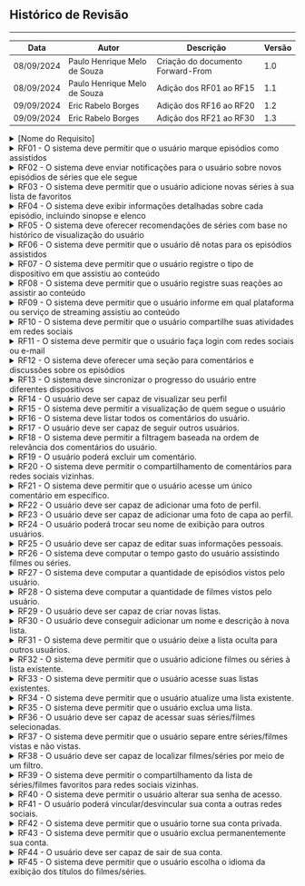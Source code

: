 ## Histórico de Revisão
---
| Data       | Autor         | Descrição                          | Versão |
|------------|---------------|------------------------------------|--------|
| 08/09/2024 | Paulo Henrique Melo de Souza | Criação do documento Forward-From | 1.0     |
| 08/09/2024 | Paulo Henrique Melo de Souza | Adição dos RF01 ao RF15 | 1.1     |
| 09/09/2024 | Eric Rabelo Borges | Adição dos RF16 ao RF20 | 1.2     |
| 09/09/2024 | Eric Rabelo Borges | Adição dos RF21 ao RF30 | 1.3     |

<details>
  <summary> [Nome do Requisito]</summary>
  <table>
    <thead>
      <tr>
        <td>Tema</td>
        <td>[Nome do Épico]</td>
      </tr>
    </thead>
    <tbody>
      <tr>
        <td>História de usuário</td>
        <td><a href="">[História de Usuário]</a></td>
      </tr>
      <tr>
        <td>Caso de Uso</td>
        <td><a href="">[Caso de Uso]</a></td>
      </tr>
      <tr>
        <td>Cenário</td>
        <td><a href="">[Cenário]</a></td>
      </tr>
      <tr>
        <td>Funcionalidade</td>
        <td><img src=></td>
      </tr>
    </tbody>
  </table>
</details>

<details>
  <summary> RF01 - 	O sistema deve permitir que o usuário marque episódios como assistidos </summary>
  <table>
    <thead>
      <tr>
        <td>Tema</td>
        <td>Gestão de shows</td>
      </tr>
    </thead>
    <tbody>
      <tr>
        <td>História de usuário</td>
        <td><a href="https://rabelzx.github.io/REQ-FGA-2024-1/Modelagem/Agil/Backlog/#U01">US01</a></td>
      </tr>
      <tr>
        <td>Caso de Uso</td>
        <td><a href="https://rabelzx.github.io/REQ-FGA-2024-1/Modelagem/CasosUsos/espCasosUsos/#UC02">UC02</a></td>
      </tr>
      <tr>
        <td>Cenário</td>
        <td><a href="https://rabelzx.github.io/REQ-FGA-2024-1/Modelagem/Cenarios/cenarios/#cen02">CEN02</a></td>
      </tr>
      <tr>
        <td>Funcionalidade</td>
        <td><img src="../../images/forward-from/SCR01.png" alt="SCR01"></td>
      </tr>
    </tbody>
  </table>
</details>

<details>
  <summary> RF02 - O sistema deve enviar notificações para o usuário sobre novos episódios de séries que ele segue </summary>
  <table>
    <thead>
      <tr>
        <td>Tema</td>
        <td>Gestão de shows</td>
      </tr>
    </thead>
    <tbody>
      <tr>
        <td>História de usuário</td>
        <td><a href="https://rabelzx.github.io/REQ-FGA-2024-1/Modelagem/Agil/Backlog/#U02">US02</a></td>
      </tr>
      <tr>
        <td>Caso de Uso</td>
        <td>-</td>
      </tr>
      <tr>
        <td>Cenário</td>
        <td><a href="https://rabelzx.github.io/REQ-FGA-2024-1/Modelagem/Cenarios/cenarios/#cen03">CEN03</a></td>
      </tr>
      <tr>
        <td>Funcionalidade</td>
        <td><img src=>Inserir imagem de notificação do TV Time</td>
      </tr>
    </tbody>
  </table>
</details>

<details>
  <summary> RF03 - O sistema deve permitir que o usuário adicione novas séries à sua lista de favoritos </summary>
  <table>
    <thead>
      <tr>
        <td>Tema</td>
        <td>Gestão de Shows</td>
      </tr>
    </thead>
    <tbody>
      <tr>
        <td>História de usuário</td>
        <td><a href="https://rabelzx.github.io/REQ-FGA-2024-1/Modelagem/Agil/Backlog/#U03">US03</a></td>
      </tr>
      <tr>
        <td>Caso de Uso</td>
        <td><a href="https://rabelzx.github.io/REQ-FGA-2024-1/Modelagem/CasosUsos/espCasosUsos/#UC03">UC03</a></td>
      </tr>
      <tr>
        <td>Cenário</td>
        <td><a href="https://rabelzx.github.io/REQ-FGA-2024-1/Modelagem/Cenarios/cenarios/#cen04">CEN04</a></td>
      </tr>
      <tr>
        <td>Funcionalidade</td>
        <td><img src="../../images/forward-from/SCR03.png" alt="SCR03"></td>
      </tr>
    </tbody>
  </table>
</details>

<details>
  <summary> RF04 - O sistema deve exibir informações detalhadas sobre cada episódio, incluindo sinopse e elenco </summary>
  <table>
    <thead>
      <tr>
        <td>Tema</td>
        <td>Interação com shows</td>
      </tr>
    </thead>
    <tbody>
      <tr>
        <td>História de usuário</td>
        <td><a href="https://rabelzx.github.io/REQ-FGA-2024-1/Modelagem/Agil/Backlog/#U04">US04</a></td>
      </tr>
      <tr>
        <td>Caso de Uso</td>
        <td><a href="https://rabelzx.github.io/REQ-FGA-2024-1/Modelagem/CasosUsos/espCasosUsos/#UC05">UC05</a></td>
      </tr>
      <tr>
        <td>Cenário</td>
        <td><a href="https://rabelzx.github.io/REQ-FGA-2024-1/Modelagem/Cenarios/cenarios/#cen05">CEN05</a>, <a href="https://rabelzx.github.io/REQ-FGA-2024-1/Modelagem/Cenarios/cenarios/#cen07">CEN07</a></td>
      </tr>
      <tr>
        <td>Funcionalidade</td>
        <td><img src="../../images/forward-from/SCR04.png" alt="SCR04"></td>
      </tr>
    </tbody>
  </table>
</details>

<details>
  <summary> RF05 - O sistema deve oferecer recomendações de séries com base no histórico de visualização do usuário </summary>
  <table>
    <thead>
      <tr>
        <td>Tema</td>
        <td>Gestão de shows</td>
      </tr>
    </thead>
    <tbody>
      <tr>
        <td>História de usuário</td>
        <td><a href="https://rabelzx.github.io/REQ-FGA-2024-1/Modelagem/Agil/Backlog/#U05">US05</a></td>
      </tr>
      <tr>
        <td>Caso de Uso</td>
        <td>-</td>
      </tr>
      <tr>
        <td>Cenário</td>
        <td>-</td>
      </tr>
      <tr>
        <td>Funcionalidade</td>
        <td><img src="../../images/forward-from/SCR05.png" alt="SCR05"></td>>
      </tr>
    </tbody>
  </table>
</details>

<details>
  <summary> RF06 - O sistema deve permitir que o usuário dê notas para os episódios assistidos </summary>
  <table>
    <thead>
      <tr>
        <td>Tema</td>
        <td>Interação com shows</td>
      </tr>
    </thead>
    <tbody>
      <tr>
        <td>História de usuário</td>
        <td><a href="https://rabelzx.github.io/REQ-FGA-2024-1/Modelagem/Agil/Backlog/#U06">US06</a></td>
      </tr>
      <tr>
        <td>Caso de Uso</td>
        <td><a href="https://rabelzx.github.io/REQ-FGA-2024-1/Modelagem/CasosUsos/espCasosUsos/#UC05">UC05</a></td>
      </tr>
      <tr>
        <td>Cenário</td>
        <td><a href="https://rabelzx.github.io/REQ-FGA-2024-1/Modelagem/Cenarios/cenarios/#cen05">CEN05</a></td>
      </tr>
      <tr>
        <td>Funcionalidade</td>
        <td><img src="../../images/forward-from/SCR06.png" alt="SCR06"></td>
      </tr>
    </tbody>
  </table>
</details>

<details>
  <summary> RF07 - O sistema deve permitir que o usuário registre o tipo de dispositivo em que assistiu ao conteúdo </summary>
  <table>
    <thead>
      <tr>
        <td>Tema</td>
        <td>Interação com shows</td>
      </tr>
    </thead>
    <tbody>
      <tr>
        <td>História de usuário</td>
        <td><a href="https://rabelzx.github.io/REQ-FGA-2024-1/Modelagem/Agil/Backlog/#U07">US07</a></td>
      </tr>
      <tr>
        <td>Caso de Uso</td>
        <td><a href="https://rabelzx.github.io/REQ-FGA-2024-1/Modelagem/CasosUsos/espCasosUsos/#UC05">UC05</a></td>
      </tr>
      <tr>
        <td>Cenário</td>
        <td><a href="https://rabelzx.github.io/REQ-FGA-2024-1/Modelagem/Cenarios/cenarios/#cen06">CEN06</a></td>
      </tr>
      <tr>
        <td>Funcionalidade</td>
        <td><img src="../../images/forward-from/SCR07.png" alt="SCR07"></td>
      </tr>
    </tbody>
  </table>
</details>

<details>
  <summary> RF08 - O sistema deve permitir que o usuário registre suas reações ao assistir ao conteúdo </summary>
  <table>
    <thead>
      <tr>
        <td>Tema</td>
        <td>Interação com shows</td>
      </tr>
    </thead>
    <tbody>
      <tr>
        <td>História de usuário</td>
        <td><a href="https://rabelzx.github.io/REQ-FGA-2024-1/Modelagem/Agil/Backlog/#U08">US08</a></td>
      </tr>
      <tr>
        <td>Caso de Uso</td>
        <td><a href="https://rabelzx.github.io/REQ-FGA-2024-1/Modelagem/CasosUsos/espCasosUsos/#UC05">UC05</a>, <a href="https://rabelzx.github.io/REQ-FGA-2024-1/Modelagem/CasosUsos/espCasosUsos/#UC04">UC04</a></td>
      </tr>
      <tr>
        <td>Cenário</td>
        <td><a href="https://rabelzx.github.io/REQ-FGA-2024-1/Modelagem/Cenarios/cenarios/#cen07">CEN07</a></td>
      </tr>
      <tr>
        <td>Funcionalidade</td>
        <td><img src="../../images/forward-from/SCR08.png" alt="SCR08"></td>
      </tr>
    </tbody>
  </table>
</details>

<details>
  <summary> RF09 - O sistema deve permitir que o usuário informe em qual plataforma ou serviço de streaming assistiu ao conteúdo </summary>
  <table>
    <thead>
      <tr>
        <td>Tema</td>
        <td>Interação com shows</td>
      </tr>
    </thead>
    <tbody>
      <tr>
        <td>História de usuário</td>
        <td><a href="https://rabelzx.github.io/REQ-FGA-2024-1/Modelagem/Agil/Backlog/#U09">US09</a></td>
      </tr>
      <tr>
        <td>Caso de Uso</td>
        <td>-</td>
      </tr>
      <tr>
        <td>Cenário</td>
        <td>-</td>
      </tr>
      <tr>
        <td>Funcionalidade</td>
        <td><img src="../../images/forward-from/SCR07.png" alt="SCR07"></td>
      </tr>
    </tbody>
  </table>
</details>

<details>
  <summary> RF10 - O sistema deve permitir que o usuário compartilhe suas atividades em redes sociais </summary>
  <table>
    <thead>
      <tr>
        <td>Tema</td>
        <td>Interações sociais</td>
      </tr>
    </thead>
    <tbody>
      <tr>
        <td>História de usuário</td>
        <td><a href="https://rabelzx.github.io/REQ-FGA-2024-1/Modelagem/Agil/Backlog/#U10">US10</a></td>
      </tr>
      <tr>
        <td>Caso de Uso</td>
        <td>-</a></td>
      </tr>
      <tr>
        <td>Cenário</td>
        <td><a href="https://rabelzx.github.io/REQ-FGA-2024-1/Modelagem/Cenarios/cenarios/#cen09">CEN09</a>, <td><a href="https://rabelzx.github.io/REQ-FGA-2024-1/Modelagem/Cenarios/cenarios/#cen14">CEN14</a></td></td>
      </tr>
      <tr>
        <td>Funcionalidade</td>
        <td><img src="../../images/forward-from/SCR09.png" alt="SCR09"></td>
      </tr>
    </tbody>
  </table>
</details>

<details>
  <summary> RF11 - O sistema deve permitir que o usuário faça login com redes sociais ou e-mail </summary>
  <table>
    <thead>
      <tr>
        <td>Tema</td>
        <td>Interações sociais</td>
      </tr>
    </thead>
    <tbody>
      <tr>
        <td>História de usuário</td>
        <td><a href="https://rabelzx.github.io/REQ-FGA-2024-1/Modelagem/Agil/Backlog/#U11">US11</a></td>
      </tr>
      <tr>
        <td>Caso de Uso</td>
        <td><a href="https://rabelzx.github.io/REQ-FGA-2024-1/Modelagem/CasosUsos/espCasosUsos/#UC01">UC01</a></td>
      </tr>
      <tr>
        <td>Cenário</td>
        <td><a href="https://rabelzx.github.io/REQ-FGA-2024-1/Modelagem/Cenarios/cenarios/#cen01">CEN01</a></td>
      </tr>
      <tr>
        <td>Funcionalidade</td>
        <td><img src="../../images/forward-from/SCR10.png" alt="SCR10"></td>
      </tr>
    </tbody>
  </table>
</details>

<details>
  <summary> RF12 - O sistema deve oferecer uma seção para comentários e discussões sobre os episódios </summary>
  <table>
    <thead>
      <tr>
        <td>Tema</td>
        <td>Gestão de shows</td>
      </tr>
    </thead>
    <tbody>
      <tr>
        <td>História de usuário</td>
        <td><a href="https://rabelzx.github.io/REQ-FGA-2024-1/Modelagem/Agil/Backlog/#U12">US12</a></td>
      </tr>
      <tr>
        <td>Caso de Uso</td>
        <td><a href="https://rabelzx.github.io/REQ-FGA-2024-1/Modelagem/CasosUsos/espCasosUsos/#UC05">UC05</a>, <a href="https://rabelzx.github.io/REQ-FGA-2024-1/Modelagem/CasosUsos/espCasosUsos/#UC04">UC04</a></td>
      </tr>
      <tr>
        <td>Cenário</td>
        <td><a href="https://rabelzx.github.io/REQ-FGA-2024-1/Modelagem/Cenarios/cenarios/#cen08">CEN08</a></td>
      </tr>
      <tr>
        <td>Funcionalidade</td>
        <td><img src="../../images/forward-from/SCR11.png" alt="SCR11"></td>
      </tr>
    </tbody>
  </table>
</details>

<details>
  <summary> RF13 - O sistema deve sincronizar o progresso do usuário entre diferentes dispositivos </summary>
  <table>
    <thead>
      <tr>
        <td>Tema</td>
        <td>Gerência de conta</td>
      </tr>
    </thead>
    <tbody>
      <tr>
        <td>História de usuário</td>
        <td><a href="https://rabelzx.github.io/REQ-FGA-2024-1/Modelagem/Agil/Backlog/#U13">US13</a></td>
      </tr>
      <tr>
        <td>Caso de Uso</td>
        <td>-</td>
      </tr>
      <tr>
        <td>Cenário</td>
        <td>-</td>
      </tr>
    </tbody>
  </table>
</details>

<details>
  <summary> RF14 - O usuário deve ser capaz de visualizar seu perfil </summary>
  <table>
    <thead>
      <tr>
        <td>Tema</td>
        <td>Interação de perfil</td>
      </tr>
    </thead>
    <tbody>
      <tr>
        <td>História de usuário</td>
        <td><a href="https://rabelzx.github.io/REQ-FGA-2024-1/Modelagem/Agil/Backlog/#U14">US14</a></td>
      </tr>
      <tr>
        <td>Caso de Uso</td>
        <td>-</td>
      </tr>
      <tr>
        <td>Cenário</td>
        <td><a href="https://rabelzx.github.io/REQ-FGA-2024-1/Modelagem/Cenarios/cenarios/#cen09">CEN09</a></td>
      </tr>
      <tr>
        <td>Funcionalidade</td>
        <td><img src="../../images/forward-from/SCR12.png" alt="SCR12"></td>
      </tr>
    </tbody>
  </table>
</details>

<details>
  <summary> RF15 - O sistema deve permitir a visualização de quem segue o usuário </summary>
  <table>
    <thead>
      <tr>
        <td>Tema</td>
        <td>Interações sociais</td>
      </tr>
    </thead>
    <tbody>
      <tr>
        <td>História de usuário</td>
        <td><a href="https://rabelzx.github.io/REQ-FGA-2024-1/Modelagem/Agil/Backlog/#U15">US15</a></td>
      </tr>
      <tr>
        <td>Caso de Uso</td>
        <td><a href="https://rabelzx.github.io/REQ-FGA-2024-1/Modelagem/CasosUsos/espCasosUsos/#UC07">UC07</a></td>
      </tr>
      <tr>
        <td>Cenário</td>
        <td><a href="https://rabelzx.github.io/REQ-FGA-2024-1/Modelagem/Cenarios/cenarios/#cen39">CEN39</a></td>
      </tr>
      <tr>
        <td>Funcionalidade</td>
        <td><img src="../../images/forward-from/SCR13.png" alt="SCR13"></td>
      </tr>
    </tbody>
  </table>
</details>

<details>
  <summary> RF16 - O sistema deve listar todos os comentários do usuário. </summary>
  <table>
    <thead>
      <tr>
        <td>Tema</td>
        <td>Gerência de perfil</td>
      </tr>
    </thead>
    <tbody>
      <tr>
        <td>História de usuário</td>
        <td><a href="https://rabelzx.github.io/REQ-FGA-2024-1/Modelagem/Agil/Backlog/#U16">US16</a></td>
      </tr>
      <tr>
        <td>Caso de Uso</td>
        <td>-</td>
      </tr>
      <tr>
        <td>Cenário</td>
        <td>-</td>
      </tr>
      <tr>
        <td>Funcionalidade</td>
        <td><img src="../../images/forward-from/SCR16-1.jpeg" alt="SCR16-1"><img src="../../images/forward-from/SCR16-2.jpeg" alt="SCR16-2"></td>
      </tr>
    </tbody>
  </table>
</details>

<details>
  <summary> RF17 - O usuário deve ser capaz de seguir outros usuários. </summary>
  <table>
    <thead>
      <tr>
        <td>Tema</td>
        <td>Interações sociais</td>
      </tr>
    </thead>
    <tbody>
      <tr>
        <td>História de usuário</td>
        <td><a href="https://rabelzx.github.io/REQ-FGA-2024-1/Modelagem/Agil/Backlog/#U17">US17</a></td>
      </tr>
      <tr>
        <td>Caso de Uso</td>
        <td>-</td>
      </tr>
      <tr>
        <td>Cenário</td>
        <td>-</td>
      </tr>
      <tr>
        <td>Funcionalidade</td>
        <td><img src="../../images/forward-from/SCR17.jpeg" alt="SCR17"></td>
      </tr>
    </tbody>
  </table>
</details>

<details>
  <summary> RF18 - O sistema deve permitir a filtragem baseada na ordem de relevância dos comentários do usuário. </summary>
  <table>
    <thead>
      <tr>
        <td>Tema</td>
        <td>Interação com shows</td>
      </tr>
    </thead>
    <tbody>
      <tr>
        <td>História de usuário</td>
        <td><a href="https://rabelzx.github.io/REQ-FGA-2024-1/Modelagem/Agil/Backlog/#U18">US18</a></td>
      </tr>
      <tr>
        <td>Caso de Uso</td>
        <td>-</td>
      </tr>
      <tr>
        <td>Cenário</td>
        <td>-</td>
      </tr>
      <tr>
        <td>Funcionalidade</td>
        <td><img src="../../images/forward-from/SCR18.jpeg" alt="SCR18"></td>
      </tr>
    </tbody>
  </table>
</details>

<details>
  <summary> RF19 - O usuário poderá excluir um comentário. </summary>
  <table>
    <thead>
      <tr>
        <td>Tema</td>
        <td>Interação com shows</td>
      </tr>
    </thead>
    <tbody>
      <tr>
        <td>História de usuário</td>
        <td><a href="https://rabelzx.github.io/REQ-FGA-2024-1/Modelagem/Agil/Backlog/#U19">US19</a></td>
      </tr>
      <tr>
        <td>Caso de Uso</td>
        <td>-</td>
      </tr>
      <tr>
        <td>Cenário</td>
        <td>-</td>
      </tr>
      <tr>
        <td>Funcionalidade</td>
        <td><img src="../../images/forward-from/SCR19.jpeg" alt="SCR19"></td>
      </tr>
    </tbody>
  </table>
</details>

<details>
  <summary> RF20 - O sistema deve permitir o compartilhamento de comentários para redes sociais vizinhas. </summary>
  <table>
    <thead>
      <tr>
        <td>Tema</td>
        <td>Interação com shows</td>
      </tr>
    </thead>
    <tbody>
      <tr>
        <td>História de usuário</td>
        <td><a href="https://rabelzx.github.io/REQ-FGA-2024-1/Modelagem/Agil/Backlog/#U20">US20</a></td>
      </tr>
      <tr>
        <td>Caso de Uso</td>
        <td>-</td>
      </tr>
      <tr>
        <td>Cenário</td>
        <td>-</td>
      </tr>
      <tr>
        <td>Funcionalidade</td>
        <td><img src="../../images/forward-from/SCR20.jpeg" alt="SCR20"></td>
      </tr>
    </tbody>
  </table>
</details>

<details>
  <summary> RF21 - O sistema deve permitir que o usuário acesse um único comentário em específico. </summary>
  <table>
    <thead>
      <tr>
        <td>Tema</td>
        <td>Gerência de perfil</td>
      </tr>
    </thead>
    <tbody>
      <tr>
        <td>História de usuário</td>
        <td><a href="https://rabelzx.github.io/REQ-FGA-2024-1/Modelagem/Agil/Backlog/#U21">US21</a></td>
      </tr>
      <tr>
        <td>Caso de Uso</td>
        <td>-</td>
      </tr>
      <tr>
        <td>Cenário</td>
        <td>-</td>
      </tr>
      <tr>
        <td>Funcionalidade</td>
        <td><img src="../../images/forward-from/SCR21.jpeg" alt="SCR21"></td>
      </tr>
    </tbody>
  </table>
</details>

<details>
  <summary> RF22 - O usuário deve ser capaz de adicionar uma foto de perfil. </summary>
  <table>
    <thead>
      <tr>
        <td>Tema</td>
        <td>Gerência de perfil</td>
      </tr>
    </thead>
    <tbody>
      <tr>
        <td>História de usuário</td>
        <td><a href="https://rabelzx.github.io/REQ-FGA-2024-1/Modelagem/Agil/Backlog/#U22">US22</a></td>
      </tr>
      <tr>
        <td>Caso de Uso</td>
        <td><a href="https://rabelzx.github.io/REQ-FGA-2024-1/Modelagem/CasosUsos/espCasosUsos/#UC06">UC06</a></td>
      </tr>
      <tr>
        <td>Cenário</td>
        <td><a href="https://rabelzx.github.io/REQ-FGA-2024-1/Modelagem/Cenarios/cenarios/#cen10">CEN10</a></td>
      </tr>
      <tr>
        <td>Funcionalidade</td>
        <td><img src="../../images/forward-from/SCR22.png" alt="SCR22"></td>
      </tr>
    </tbody>
  </table>
</details>

<details>
  <summary> RF23 - O usuário deve ser capaz de adicionar uma foto de capa ao perfil. </summary>
  <table>
    <thead>
      <tr>
        <td>Tema</td>
        <td>Gerência de perfil</td>
      </tr>
    </thead>
    <tbody>
      <tr>
        <td>História de usuário</td>
        <td><a href="https://rabelzx.github.io/REQ-FGA-2024-1/Modelagem/Agil/Backlog/#U23">US23</a></td>
      </tr>
      <tr>
        <td>Caso de Uso</td>
        <td><a href="https://rabelzx.github.io/REQ-FGA-2024-1/Modelagem/CasosUsos/espCasosUsos/#UC06">UC06</a></td>
      </tr>
      <tr>
        <td>Cenário</td>
        <td><a href="https://rabelzx.github.io/REQ-FGA-2024-1/Modelagem/Cenarios/cenarios/#cen10">CEN10</a></td>
      </tr>
      <tr>
        <td>Funcionalidade</td>
        <td><img src="../../images/forward-from/SCR23.png" alt="SCR23"></td>
      </tr>
    </tbody>
  </table>
</details>

<details>
  <summary> RF24 - O usuário poderá trocar seu nome de exibição para outros usuários. </summary>
  <table>
    <thead>
      <tr>
        <td>Tema</td>
        <td>Gerência de perfil</td>
      </tr>
    </thead>
    <tbody>
      <tr>
        <td>História de usuário</td>
        <td><a href="https://rabelzx.github.io/REQ-FGA-2024-1/Modelagem/Agil/Backlog/#U24">US24</a></td>
      </tr>
      <tr>
        <td>Caso de Uso</td>
        <td><a href="https://rabelzx.github.io/REQ-FGA-2024-1/Modelagem/CasosUsos/espCasosUsos/#UC06">UC06</a></td>
      </tr>
      <tr>
        <td>Cenário</td>
        <td>-</td>
      </tr>
      <tr>
        <td>Funcionalidade</td>
        <td><img src="../../images/forward-from/SCR24.png" alt="SCR24"></td>
      </tr>
    </tbody>
  </table>
</details>

<details>
  <summary> RF25 - O usuário deve ser capaz de editar suas informações pessoais. </summary>
  <table>
    <thead>
      <tr>
        <td>Tema</td>
        <td>Gerência de perfil</td>
      </tr>
    </thead>
    <tbody>
      <tr>
        <td>História de usuário</td>
        <td><a href="https://rabelzx.github.io/REQ-FGA-2024-1/Modelagem/Agil/Backlog/#U25">US25</a></td>
      </tr>
      <tr>
        <td>Caso de Uso</td>
        <td><a href="https://rabelzx.github.io/REQ-FGA-2024-1/Modelagem/CasosUsos/espCasosUsos/#UC06">UC06</a></td>
      </tr>
      <tr>
        <td>Cenário</td>
        <td>-</td>
      </tr>
      <tr>
        <td>Funcionalidade</td>
        <td><img src="../../images/forward-from/SCR25.png" alt="SCR25"></td>
      </tr>
    </tbody>
  </table>
</details>

<details>
  <summary> RF26 - O sistema deve computar o tempo gasto do usuário assistindo filmes ou séries. </summary>
  <table>
    <thead>
      <tr>
        <td>Tema</td>
        <td>Interação de perfil</td>
      </tr>
    </thead>
    <tbody>
      <tr>
        <td>História de usuário</td>
        <td><a href="https://rabelzx.github.io/REQ-FGA-2024-1/Modelagem/Agil/Backlog/#U26">US26</a></td>
      </tr>
      <tr>
        <td>Caso de Uso</td>
        <td>-</td>
      </tr>
      <tr>
        <td>Cenário</td>
        <td><a href="https://rabelzx.github.io/REQ-FGA-2024-1/Modelagem/Cenarios/cenarios/#cen27">CEN27</a></td>
      </tr>
      <tr>
        <td>Funcionalidade</td>
        <td><img src="../../images/forward-from/SCR26.jpeg" alt="SCR26"></td>
      </tr>
    </tbody>
  </table>
</details>

<details>
  <summary> RF27 - O sistema deve computar a quantidade de episódios vistos pelo usuário. </summary>
  <table>
    <thead>
      <tr>
        <td>Tema</td>
        <td>Interação de perfil</td>
      </tr>
    </thead>
    <tbody>
      <tr>
        <td>História de usuário</td>
        <td><a href="https://rabelzx.github.io/REQ-FGA-2024-1/Modelagem/Agil/Backlog/#U27">US27</a></td>
      </tr>
      <tr>
        <td>Caso de Uso</td>
        <td>-</td>
      </tr>
      <tr>
        <td>Cenário</td>
        <td><a href="https://rabelzx.github.io/REQ-FGA-2024-1/Modelagem/Cenarios/cenarios/#cen27">CEN27</a></td>
      </tr>
      <tr>
        <td>Funcionalidade</td>
        <td><img src="../../images/forward-from/SCR27.jpeg" alt="SCR27"></td>
      </tr>
    </tbody>
  </table>
</details>

<details>
  <summary> RF28 - O sistema deve computar a quantidade de filmes vistos pelo usuário. </summary>
  <table>
    <thead>
      <tr>
        <td>Tema</td>
        <td>Interação de perfil</td>
      </tr>
    </thead>
    <tbody>
      <tr>
        <td>História de usuário</td>
        <td><a href="https://rabelzx.github.io/REQ-FGA-2024-1/Modelagem/Agil/Backlog/#U28">US28</a></td>
      </tr>
      <tr>
        <td>Caso de Uso</td>
        <td>-</td>
      </tr>
      <tr>
        <td>Cenário</td>
        <td><a href="https://rabelzx.github.io/REQ-FGA-2024-1/Modelagem/Cenarios/cenarios/#cen27">CEN27</a></td>
      </tr>
      <tr>
        <td>Funcionalidade</td>
        <td><img src="../../images/forward-from/SCR28.jpeg" alt="SCR28"></td>
      </tr>
    </tbody>
  </table>
</details>

<details>
  <summary> RF29 - O usuário deve ser capaz de criar novas listas. </summary>
  <table>
    <thead>
      <tr>
        <td>Tema</td>
        <td>Personalização de listas</td>
      </tr>
    </thead>
    <tbody>
      <tr>
        <td>História de usuário</td>
        <td><a href="https://rabelzx.github.io/REQ-FGA-2024-1/Modelagem/Agil/Backlog/#U29">US29</a></td>
      </tr>
      <tr>
        <td>Caso de Uso</td>
        <td>-</td>
      </tr>
      <tr>
        <td>Cenário</td>
        <td><a href="https://rabelzx.github.io/REQ-FGA-2024-1/Modelagem/Cenarios/cenarios/#cen11">CEN11</a></td>
      </tr>
      <tr>
        <td>Funcionalidade</td>
        <td><img src="../../images/forward-from/SCR29.jpeg" alt="SCR29"></td>
      </tr>
    </tbody>
  </table>
</details>

<details>
  <summary> RF30 - O usuário deve conseguir adicionar um nome e descrição à nova lista. </summary>
  <table>
    <thead>
      <tr>
        <td>Tema</td>
        <td>Personalização de listas</td>
      </tr>
    </thead>
    <tbody>
      <tr>
        <td>História de usuário</td>
        <td><a href="https://rabelzx.github.io/REQ-FGA-2024-1/Modelagem/Agil/Backlog/#U30">US30</a></td>
      </tr>
      <tr>
        <td>Caso de Uso</td>
        <td>-</td>
      </tr>
      <tr>
        <td>Cenário</td>
        <td><a href="https://rabelzx.github.io/REQ-FGA-2024-1/Modelagem/Cenarios/cenarios/#cen12">CEN12</a></td>
      </tr>
      <tr>
        <td>Funcionalidade</td>
        <td><img src="../../images/forward-from/SCR30.jpeg" alt="SCR30"></td>
      </tr>
    </tbody>
  </table>
</details>

<details>
  <summary> RF31 - O sistema deve permitir que o usuário deixe a lista oculta para outros usuários. </summary>
  <table>
    <thead>
      <tr>
        <td>Tema</td>
        <td>Personalização de listas</td>
      </tr>
    </thead>
    <tbody>
      <tr>
        <td>História de usuário</td>
        <td><a href="https://rabelzx.github.io/REQ-FGA-2024-1/Modelagem/Agil/Backlog/#US31">US31</a></td>
      </tr>
      <tr>
        <td>Caso de Uso</td>
        <td>-</td>
      </tr>
      <tr>
        <td>Cenário</td>
        <td><a href="https://rabelzx.github.io/REQ-FGA-2024-1/Modelagem/Cenarios/cenarios/#cen19">CEN19</a></td>
      </tr>
      <tr>
        <td>Funcionalidade</td>
        <td><img src="../../images/forward-from/SCR31.svg" alt="SCR31"></td>
      </tr>
    </tbody>
  </table>
</details>

<details>
  <summary> RF32 - O sistema deve permitir que o usuário adicione filmes ou séries à lista existente. </summary>
  <table>
    <thead>
      <tr>
        <td>Tema</td>
        <td>Personalização de listas</td>
      </tr>
    </thead>
    <tbody>
      <tr>
        <td>História de usuário</td>
        <td><a href="https://rabelzx.github.io/REQ-FGA-2024-1/Modelagem/Agil/Backlog/#US32">US32</a></td>
      </tr>
      <tr>
        <td>Caso de Uso</td>
        <td>-</td>
      </tr>
      <tr>
        <td>Cenário</td>
        <td><a href="https://rabelzx.github.io/REQ-FGA-2024-1/Modelagem/Cenarios/cenarios/#cen12">CEN12</a></td>
      </tr>
      <tr>
        <td>Funcionalidade</td>
        <td><img src="../../images/forward-from/SCR32.svg" alt="SCR32"></td>
      </tr>
    </tbody>
  </table>
</details>

<details>
  <summary> RF33 - O sistema deve permitir que o usuário acesse suas listas existentes. </summary>
  <table>
    <thead>
      <tr>
        <td>Tema</td>
        <td>Personalização de listas</td>
      </tr>
    </thead>
    <tbody>
      <tr>
        <td>História de usuário</td>
        <td><a href="https://rabelzx.github.io/REQ-FGA-2024-1/Modelagem/Agil/Backlog/#US33">US33</a></td>
      </tr>
      <tr>
        <td>Caso de Uso</td>
        <td>-</td>
      </tr>
      <tr>
        <td>Cenário</td>
        <td>-</td>
      </tr>
      <tr>
        <td>Funcionalidade</td>
        <td><img src="../../images/forward-from/SCR33.svg" alt="SCR33"></td>
      </tr>
    </tbody>
  </table>
</details>

<details>
  <summary> RF34 - O sistema deve permitir que o usuário atualize uma lista existente. </summary>
  <table>
    <thead>
      <tr>
        <td>Tema</td>
        <td>Personalização de listas</td>
      </tr>
    </thead>
    <tbody>
      <tr>
        <td>História de usuário</td>
        <td><a href="https://rabelzx.github.io/REQ-FGA-2024-1/Modelagem/Agil/Backlog/#US34">US34</a></td>
      </tr>
      <tr>
        <td>Caso de Uso</td>
        <td>-</td>
      </tr>
      <tr>
        <td>Cenário</td>
        <td><a href="https://rabelzx.github.io/REQ-FGA-2024-1/Modelagem/Cenarios/cenarios/#cen12">CEN12</a></td>
      </tr>
      <tr>
        <td>Funcionalidade</td>
        <td><img src="../../images/forward-from/SCR34.svg" alt="SCR34"></td>
      </tr>
    </tbody>
  </table>
</details>

<details>
  <summary> RF35 - O sistema deve permitir que o usuário exclua uma lista. </summary>
  <table>
    <thead>
      <tr>
        <td>Tema</td>
        <td>Personalização de listas</td>
      </tr>
    </thead>
    <tbody>
      <tr>
        <td>História de usuário</td>
        <td><a href="https://rabelzx.github.io/REQ-FGA-2024-1/Modelagem/Agil/Backlog/#U35">US35</a></td>
      </tr>
      <tr>
        <td>Caso de Uso</td>
        <td>-</td>
      </tr>
      <tr>
        <td>Cenário</td>
        <td><a href="https://rabelzx.github.io/REQ-FGA-2024-1/Modelagem/Cenarios/cenarios/#cen13">CEN13</a></td>
      </tr>
      <tr>
        <td>Funcionalidade</td>
        <td><img src="../../images/forward-from/SCR35.svg" alt="SCR35"></td>
      </tr>
    </tbody>
  </table>
</details>

<details>
  <summary> RF36 - O usuário deve ser capaz de acessar suas séries/filmes selecionadas. </summary>
  <table>
    <thead>
      <tr>
        <td>Tema</td>
        <td>Gestão de shows</td>
      </tr>
    </thead>
    <tbody>
      <tr>
        <td>História de usuário</td>
        <td><a href="https://rabelzx.github.io/REQ-FGA-2024-1/Modelagem/Agil/Backlog/#U36">US36</a></td>
      </tr>
      <tr>
        <td>Caso de Uso</td>
        <td>-</td>
      </tr>
      <tr>
        <td>Cenário</td>
        <td><a href="https://rabelzx.github.io/REQ-FGA-2024-1/Modelagem/Cenarios/cenarios/#cen16">CEN16</a></td>
      </tr>
      <tr>
        <td>Funcionalidade</td>
        <td><img src="../../images/forward-from/SCR36.svg" alt="SCR36"></td>
      </tr>
    </tbody>
  </table>
</details>

<details>
  <summary> RF37 - O sistema deve permitir que o usuário separe entre séries/filmes vistas e não vistas. </summary>
  <table>
    <thead>
      <tr>
        <td>Tema</td>
        <td>Gestão de shows</td>
      </tr>
    </thead>
    <tbody>
      <tr>
        <td>História de usuário</td>
        <td><a href="https://rabelzx.github.io/REQ-FGA-2024-1/Modelagem/Agil/Backlog/#U37">US37</a></td>
      </tr>
      <tr>
        <td>Caso de Uso</td>
        <td>-</td>
      </tr>
      <tr>
        <td>Cenário</td>
        <td><a href="https://rabelzx.github.io/REQ-FGA-2024-1/Modelagem/Cenarios/cenarios/#cen15">CEN15</a></td>
      </tr>
      <tr>
        <td>Funcionalidade</td>
        <td><img src="../../images/forward-from/SCR37.svg" alt="SCR37"></td>
      </tr>
    </tbody>
  </table>
</details>

<details>
  <summary> RF38 - O usuário deve ser capaz de localizar filmes/séries por meio de um filtro. </summary>
  <table>
    <thead>
      <tr>
        <td>Tema</td>
        <td>Gestão de shows</td>
      </tr>
    </thead>
    <tbody>
      <tr>
        <td>História de usuário</td>
        <td><a href="https://rabelzx.github.io/REQ-FGA-2024-1/Modelagem/Agil/Backlog/#U38">US38</a></td>
      </tr>
      <tr>
        <td>Caso de Uso</td>
        <td>-</td>
      </tr>
      <tr>
        <td>Cenário</td>
        <td><a href="https://rabelzx.github.io/REQ-FGA-2024-1/Modelagem/Cenarios/cenarios/#cen16">CEN16</a></td>
      </tr>
      <tr>
        <td>Funcionalidade</td>
        <td><img src="../../images/forward-from/SCR38.svg" alt="SCR38"></td>
      </tr>
    </tbody>
  </table>
</details>

<details>
  <summary> RF39 - O sistema deve permitir o compartilhamento da lista de séries/filmes favoritos para redes sociais vizinhas. </summary>
  <table>
    <thead>
      <tr>
        <td>Tema</td>
        <td>Gestão de shows 	</td>
      </tr>
    </thead>
    <tbody>
      <tr>
        <td>História de usuário</td>
        <td><a href="https://rabelzx.github.io/REQ-FGA-2024-1/Modelagem/Agil/Backlog/#US39">US39</a></td>
      </tr>
      <tr>
        <td>Caso de Uso</td>
        <td>-</td>
      </tr>
      <tr>
        <td>Cenário</td>
        <td><a href="https://rabelzx.github.io/REQ-FGA-2024-1/Modelagem/Cenarios/cenarios/#cen14">CEN14</a></td>
      </tr>
      <tr>
        <td>Funcionalidade</td>
        <td><img src="../../images/forward-from/SCR39.svg" alt="SCR39"></td>
      </tr>
    </tbody>
  </table>
</details>

<details>
  <summary> RF40 - O sistema deve permitir o usuário alterar sua senha de acesso. </summary>
  <table>
    <thead>
      <tr>
        <td>Tema</td>
        <td>Configuração de conta</td>
      </tr>
    </thead>
    <tbody>
      <tr>
        <td>História de usuário</td>
        <td><a href="https://rabelzx.github.io/REQ-FGA-2024-1/Modelagem/Agil/Backlog/#US40">US40</a></td>
      </tr>
      <tr>
        <td>Caso de Uso</td>
        <td>-</td>
      </tr>
      <tr>
        <td>Cenário</td>
        <td><a href="https://rabelzx.github.io/REQ-FGA-2024-1/Modelagem/Cenarios/cenarios/#cen17">CEN17</a></td>
      </tr>
      <tr>
        <td>Funcionalidade</td>
        <td><img src="../../images/forward-from/SCR40.svg" alt="SCR40"></td>
      </tr>
    </tbody>
  </table>
</details>

<details>
  <summary> RF41 - O usuário poderá vincular/desvincular sua conta a outras redes sociais. </summary>
  <table>
    <thead>
      <tr>
        <td>Tema</td>
        <td>Configuração de conta</td>
      </tr>
    </thead>
    <tbody>
      <tr>
        <td>História de usuário</td>
        <td><a href="https://rabelzx.github.io/REQ-FGA-2024-1/Modelagem/Agil/Backlog/#US41">US41</a></td>
      </tr>
      <tr>
        <td>Caso de Uso</td>
        <td>-</td>
      </tr>
      <tr>
        <td>Cenário</td>
        <td><a href="https://rabelzx.github.io/REQ-FGA-2024-1/Modelagem/Cenarios/cenarios/#cen18">CEN18</a></td>
      </tr>
      <tr>
        <td>Funcionalidade</td>
        <td><img src="../../images/forward-from/SCR41.svg" alt="SCR41"></td>
      </tr>
    </tbody>
  </table>
</details>

<details>
  <summary> RF42 - O sistema deve permitir que o usuário torne sua conta privada. </summary>
  <table>
    <thead>
      <tr>
        <td>Tema</td>
        <td>Configuração de conta</td>
      </tr>
    </thead>
    <tbody>
      <tr>
        <td>História de usuário</td>
        <td><a href="https://rabelzx.github.io/REQ-FGA-2024-1/Modelagem/Agil/Backlog/#U42">US42</a></td>
      </tr>
      <tr>
        <td>Caso de Uso</td>
        <td>-</td>
      </tr>
      <tr>
        <td>Cenário</td>
        <td><a href="https://rabelzx.github.io/REQ-FGA-2024-1/Modelagem/Cenarios/cenarios/#cen19">CEN19</a></td>
      </tr>
      <tr>
        <td>Funcionalidade</td>
        <td><img src="../../images/forward-from/SCR42.svg" alt="SCR42"></td>
      </tr>
    </tbody>
  </table>
</details>

<details>
  <summary> RF43 - O sistema deve permitir que o usuário exclua permanentemente sua conta. </summary>
  <table>
    <thead>
      <tr>
        <td>Tema</td>
        <td>Configuração de conta</td>
      </tr>
    </thead>
    <tbody>
      <tr>
        <td>História de usuário</td>
        <td><a href="https://rabelzx.github.io/REQ-FGA-2024-1/Modelagem/Agil/Backlog/#US43">US43</a></td>
      </tr>
      <tr>
        <td>Caso de Uso</td>
        <td>-</td>
      </tr>
      <tr>
        <td>Cenário</td>
        <td>-</td>
      </tr>
      <tr>
        <td>Funcionalidade</td>
        <td><img src="../../images/forward-from/SCR43.svg" alt="SCR43"></td>
      </tr>
    </tbody>
  </table>
</details>

<details>
  <summary> RF44 - O usuário deve ser capaz de sair de sua conta. </summary>
  <table>
    <thead>
      <tr>
        <td>Tema</td>
        <td>Configuração de conta</td>
      </tr>
    </thead>
    <tbody>
      <tr>
        <td>História de usuário</td>
        <td><a href="https://rabelzx.github.io/REQ-FGA-2024-1/Modelagem/Agil/Backlog/#U44">US44</a></td>
      </tr>
      <tr>
        <td>Caso de Uso</td>
        <td>-</td>
      </tr>
      <tr>
        <td>Cenário</td>
        <td><a href="https://rabelzx.github.io/REQ-FGA-2024-1/Modelagem/Cenarios/cenarios/#cen19">CEN19</a></td>
      </tr>
      <tr>
        <td>Funcionalidade</td>
        <td><img src="../../images/forward-from/SCR44.svg" alt="SCR44"></td>
      </tr>
    </tbody>
  </table>
</details>

<details>
  <summary> RF45 - O sistema deve permitir que o usuário escolha o idioma da exibição dos títulos do filmes/séries. </summary>
  <table>
    <thead>
      <tr>
        <td>Tema</td>
        <td>Configuração de conta</td>
      </tr>
    </thead>
    <tbody>
      <tr>
        <td>História de usuário</td>
        <td><a href="https://rabelzx.github.io/REQ-FGA-2024-1/Modelagem/Agil/Backlog/#U45">US45</a></td>
      </tr>
      <tr>
        <td>Caso de Uso</td>
        <td>-</td>
      </tr>
      <tr>
        <td>Cenário</td>
        <td><a href="https://rabelzx.github.io/REQ-FGA-2024-1/Modelagem/Cenarios/cenarios/#cen21">CEN21</a></td>
      </tr>
      <tr>
        <td>Funcionalidade</td>
        <td><img src="../../images/forward-from/SCR45.svg" alt="SCR45"></td>
      </tr>
    </tbody>
  </table>
</details>